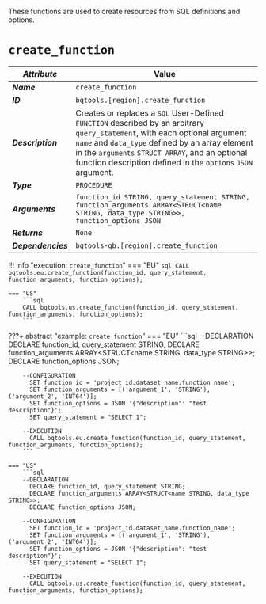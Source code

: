 These functions are used to create resources from SQL definitions and options.

# **`create_function`**
_**Attribute**_ | Value
--- | ---
_**Name**_ | `create_function`
_**ID**_ | `bqtools.[region].create_function`
_**Description**_ | Creates or replaces a `SQL` User-Defined `FUNCTION` described by an arbitrary `query_statement`, with each optional argument `name` and `data_type` defined by an array element in the `arguments` `STRUCT ARRAY`, and an optional function description defined in the `options` `JSON` argument.
_**Type**_ | `PROCEDURE`
_**Arguments**_ | `function_id STRING, query_statement STRING, function_arguments ARRAY<STRUCT<name STRING, data_type STRING>>, function_options JSON`
_**Returns**_ | `None`
_**Dependencies**_ | `bqtools-qb.[region].create_function`

!!! info "execution: `create_function`"
    === "EU"
        ```sql
        CALL bqtools.eu.create_function(function_id, query_statement, function_arguments, function_options);
        ```

    === "US"
        ```sql
        CALL bqtools.us.create_function(function_id, query_statement, function_arguments, function_options);
        ```

???+ abstract "example: `create_function`"
    === "EU"
        ```sql
        --DECLARATION
          DECLARE function_id, query_statement STRING;
          DECLARE function_arguments ARRAY<STRUCT<name STRING, data_type STRING>>;
          DECLARE function_options JSON;
    
        --CONFIGURATION
          SET function_id = 'project_id.dataset_name.function_name';
          SET function_arguments = [('argument_1', 'STRING'), ('argument_2', 'INT64')];
          SET function_options = JSON '{"description": "test description"}';
          SET query_statement = "SELECT 1";

        --EXECUTION
          CALL bqtools.eu.create_function(function_id, query_statement, function_arguments, function_options);
        ```

    === "US"
        ```sql
        --DECLARATION
          DECLARE function_id, query_statement STRING;
          DECLARE function_arguments ARRAY<STRUCT<name STRING, data_type STRING>>;
          DECLARE function_options JSON;
    
        --CONFIGURATION
          SET function_id = 'project_id.dataset_name.function_name';
          SET function_arguments = [('argument_1', 'STRING'), ('argument_2', 'INT64')];
          SET function_options = JSON '{"description": "test description"}';
          SET query_statement = "SELECT 1";

        --EXECUTION
          CALL bqtools.us.create_function(function_id, query_statement, function_arguments, function_options);
        ```